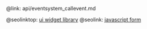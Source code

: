 @link: api/eventsystem_callevent.md

@seolinktop: [ui widget library](https://webix.com)
@seolink: [javascript form](https://webix.com/widget/form/)